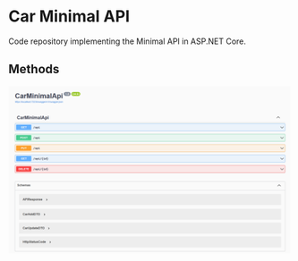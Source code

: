 # Car Minimal API
Code repository implementing the Minimal API in ASP.NET Core.
## Methods
![Swagger](./Docs/Swagger.png)